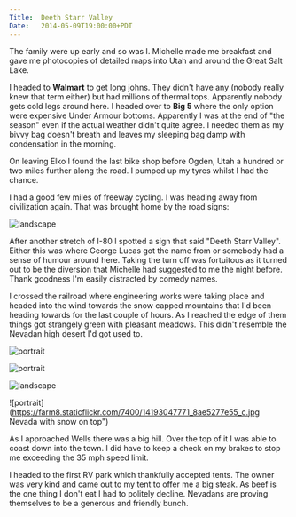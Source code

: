 ```yaml
---
Title:	Deeth Starr Valley
Date:	2014-05-09T19:00:00+PDT
---
```


The family were up early and so was I. Michelle made me breakfast and gave me photocopies of detailed maps into Utah and around the Great Salt Lake.

I headed to __Walmart__ to get long johns. They didn't have any (nobody really knew that term either) but had millions of thermal tops. Apparently nobody gets cold legs around here. I headed over to __Big 5__ where the only option were expensive Under Armour bottoms. Apparently I was at the end of "the season" even if the actual weather didn't quite agree. I needed them as my bivvy bag doesn't breath and leaves my sleeping bag damp with condensation in the morning.

On leaving Elko I found the last bike shop before Ogden, Utah a hundred or two miles further along the road. I pumped up my tyres whilst I had the chance.

I had a good few miles of freeway cycling. I was heading away from civilization again. That was brought home by the road signs:

![landscape](https://farm3.staticflickr.com/2920/14009688650_0e89f18d41_z.jpg "Next services 70 miles")

After another stretch of I-80 I spotted a sign that said "Deeth Starr Valley". Either this was where George Lucas got the name from or somebody had a sense of humour around here. Taking the turn off was fortuitous as it turned out to be the diversion that Michelle had suggested to me the night before. Thank goodness I'm easily distracted by comedy names.

I crossed the railroad where engineering works were taking place and headed into the wind towards the snow capped mountains that I'd been heading towards for the last couple of hours. As I reached the edge of them things got strangely green with pleasant meadows. This didn't resemble the Nevadan high desert I'd got used to.

![portrait](https://farm6.staticflickr.com/5532/14193793862_95dee129d9_c.jpg "Engineering Work")

![portrait](https://farm6.staticflickr.com/5594/14216473363_d9ce2236a4_c.jpg "Nevada Mountains")

![landscape](https://farm8.staticflickr.com/7422/14196264974_ff1aa37153_z.jpg "Green Nevada")

![portrait](https://farm8.staticflickr.com/7400/14193047771_8ae5277e55_c.jpg Nevada with snow on top")

As I approached Wells there was a big hill. Over the top of it I was able to coast down into the town. I did have to keep a check on my brakes to stop me exceeding the 35 mph speed limit. 

I headed to the first RV park which thankfully accepted tents. The owner was very kind and came out to my tent to offer me a big steak. As beef is the one thing I don't eat I had to politely decline. Nevadans are proving themselves to be a generous and friendly bunch.